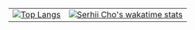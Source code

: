 <table>
  <tbody>
    <tr>
      <td>
        <a href="https://serhii.io" target="_blank">
          <img src="https://github-readme-stats.vercel.app/api/top-langs/?username=SerhiiCho&langs_count=4"
             alt="Top Langs"
           >
        </a>
      </td>
      <td>
        <a href="https://wakatime.com/@SerhiiCho" target="_blank">
          <img src="https://github-readme-stats.vercel.app/api/wakatime?username=SerhiiCho&layout=compact" alt="Serhii Cho&#39;s wakatime stats">
        </a>
      </td>
    </tr>
  </tbody>
</table>
